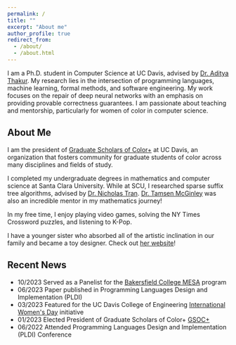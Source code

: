 ```yaml
---
permalink: /
title: ""
excerpt: "About me"
author_profile: true
redirect_from: 
  - /about/
  - /about.html
---
```


I am a Ph.D. student in Computer Science at UC Davis, advised by [Dr. Aditya Thakur](https://thakur.cs.ucdavis.edu/). My research lies in the intersection of programming languages, machine learning, formal methods, and software engineering. My work focuses on the repair of deep neural networks with an emphasis on providing provable correctness guarantees. I am passionate about teaching and mentorship, particularly for women of color in computer science. 


About Me
------
I am the president of [Graduate Scholars of Color+](https://sites.google.com/ucdavis.edu/gsoc/) at UC Davis, an organization that fosters community for graduate students of color across many disciplines and fields of study.

I completed my undergraduate degrees in mathematics and computer science at Santa Clara University. While at SCU, I researched sparse suffix tree algorithms, advised by [Dr. Nicholas Tran](https://algoplexity.com/~ntran/). [Dr. Tamsen McGinley](https://sites.google.com/view/tamsenwhiteheadmcginley/home) was also an incredible mentor in my mathematics journey!

In my free time, I enjoy playing video games, solving the NY Times Crossword puzzles, and listening to K-Pop.

I have a younger sister who absorbed all of the artistic inclination in our family and became a toy designer. Check out [her website](https://melissanawas.art/)!

Recent News
------
* 10/2023 Served as a Panelist for the [Bakersfield College MESA](https://www.bakersfieldcollege.edu/campus-life/student-communities/mesa/index.html) program
* 06/2023 Paper published in Programming Languages Design and Implementation (PLDI)
* 03/2023 Featured for the UC Davis College of Engineering [International Women's Day](https://engineering.ucdavis.edu/news/graduate-student-spotlight-stephanie-nawas?fbclid=IwAR1QcAMKUJAwrAL9zH_bcJ7V2Im26JIYksZleNTMQ4pcs0Cf2PtKZkYvnK8) initiative
* 01/2023 Elected President of Graduate Scholars of Color+ [GSOC+](https://sites.google.com/ucdavis.edu/gsoc/home)
* 06/2022 Attended Programming Languages Design and Implementation (PLDI) Conference
